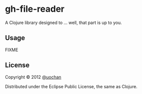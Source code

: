 # gh-file-reader

A Clojure library designed to ... well, that part is up to you.

## Usage

FIXME

## License

Copyright © 2012 [@uochan](http://twitter.com/uochan)

Distributed under the Eclipse Public License, the same as Clojure.
